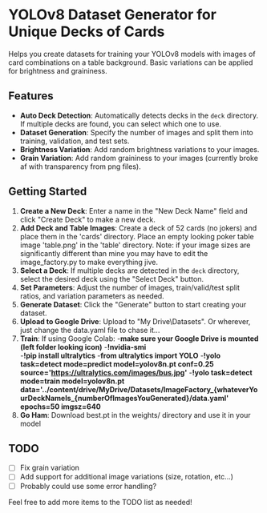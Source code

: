 # YOLOv8 Dataset Generator for Unique Decks of Cards

Helps you create datasets for training your YOLOv8 models with images of card combinations on a table background. Basic variations can be applied for brightness and graininess.

## Features

- **Auto Deck Detection**: Automatically detects decks in the `deck` directory. If multiple decks are found, you can select which one to use.
- **Dataset Generation**: Specify the number of images and split them into training, validation, and test sets.
- **Brightness Variation**: Add random brightness variations to your images.
- **Grain Variation**: Add random graininess to your images (currently broke af with transparency from png files).


## Getting Started

1. **Create a New Deck**: Enter a name in the "New Deck Name" field and click "Create Deck" to make a new deck.
2. **Add Deck and Table Images**: Create a deck of 52 cards (no jokers) and place them in the 'cards' directory.  Place an empty looking poker table image 'table.png' in the 'table' directory.  Note: if your image sizes are significantly different than mine you may have to edit the image_factory.py to make everything jive.
3. **Select a Deck**: If multiple decks are detected in the `deck` directory, select the desired deck using the "Select Deck" button.
4. **Set Parameters**: Adjust the number of images, train/valid/test split ratios, and variation parameters as needed.
5. **Generate Dataset**: Click the "Generate" button to start creating your dataset.
6. **Upload to Google Drive**: Upload to "My Drive\Datasets".  Or wherever, just change the data.yaml file to chase it...
7. **Train**: If using Google Colab:
-**make sure your Google Drive is mounted (left folder looking icon)**
-**!nvidia-smi**    
-**!pip install ultralytics**
-**from ultralytics import YOLO**
-**!yolo task=detect mode=predict model=yolov8n.pt conf=0.25 source='https://ultralytics.com/images/bus.jpg'**
-**!yolo task=detect mode=train model=yolov8n.pt data='../content/drive/MyDrive/Datasets/ImageFactory_{whateverYourDeckNameIs_{numberOfImagesYouGenerated}/data.yaml' epochs=50 imgsz=640**
8. **Go Ham**: Download best.pt in the weights/ directory and use it in your model
## TODO

- [ ] Fix grain variation
- [ ] Add support for additional image variations (size, rotation, etc...)
- [ ] Probably could use some error handling?

Feel free to add more items to the TODO list as needed!